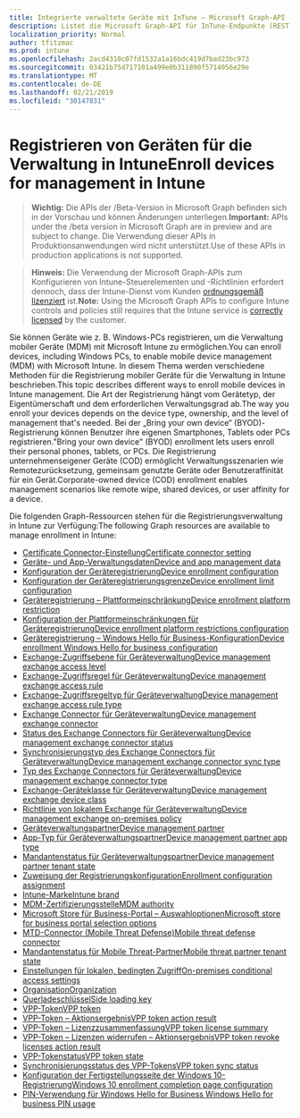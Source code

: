 ```yaml
---
title: Integrierte verwaltete Geräte mit InTune – Microsoft Graph-API
description: Listet die Microsoft Graph-API für InTune-Endpunkte (REST) auf, die zum Onboarding (configure and initialize) Devices for a Mandanten Organization verwendet werden.
localization_priority: Normal
author: tfitzmac
ms.prod: intune
ms.openlocfilehash: 2acd4310c07fd1532a1a16bdc419d7bad23bc973
ms.sourcegitcommit: 03421b75d717101a499e0b311890f5714056e29e
ms.translationtype: MT
ms.contentlocale: de-DE
ms.lasthandoff: 02/21/2019
ms.locfileid: "30147831"
---
```

# <a name="enroll-devices-for-management-in-intune"></a><span data-ttu-id="1677d-103">Registrieren von Geräten für die Verwaltung in Intune</span><span class="sxs-lookup"><span data-stu-id="1677d-103">Enroll devices for management in Intune</span></span>

> <span data-ttu-id="1677d-104">**Wichtig:** Die APIs der /Beta-Version in Microsoft Graph befinden sich in der Vorschau und können Änderungen unterliegen.</span><span class="sxs-lookup"><span data-stu-id="1677d-104">**Important:** APIs under the /beta version in Microsoft Graph are in preview and are subject to change.</span></span> <span data-ttu-id="1677d-105">Die Verwendung dieser APIs in Produktionsanwendungen wird nicht unterstützt.</span><span class="sxs-lookup"><span data-stu-id="1677d-105">Use of these APIs in production applications is not supported.</span></span>

> <span data-ttu-id="1677d-106">**Hinweis:** Die Verwendung der Microsoft Graph-APIs zum Konfigurieren von Intune-Steuerelementen und -Richtlinien erfordert dennoch, dass der Intune-Dienst vom Kunden [ordnungsgemäß lizenziert](https://www.microsoft.com/en-us/cloud-platform/microsoft-intune-pricing) ist.</span><span class="sxs-lookup"><span data-stu-id="1677d-106">**Note:** Using the Microsoft Graph APIs to configure Intune controls and policies still requires that the Intune service is [correctly licensed](https://www.microsoft.com/en-us/cloud-platform/microsoft-intune-pricing) by the customer.</span></span>

<span data-ttu-id="1677d-107">Sie können Geräte wie z. B. Windows-PCs registrieren, um die Verwaltung mobiler Geräte (MDM) mit Microsoft Intune zu ermöglichen.</span><span class="sxs-lookup"><span data-stu-id="1677d-107">You can enroll devices, including Windows PCs, to enable mobile device management (MDM) with Microsoft Intune.</span></span> <span data-ttu-id="1677d-108">In diesem Thema werden verschiedene Methoden für die Registrierung mobiler Geräte für die Verwaltung in Intune beschrieben.</span><span class="sxs-lookup"><span data-stu-id="1677d-108">This topic describes different ways to enroll mobile devices in Intune management.</span></span> <span data-ttu-id="1677d-109">Die Art der Registrierung hängt vom Gerätetyp, der Eigentümerschaft und dem erforderlichen Verwaltungsgrad ab.</span><span class="sxs-lookup"><span data-stu-id="1677d-109">The way you enroll your devices depends on the device type, ownership, and the level of management that's needed.</span></span> <span data-ttu-id="1677d-110">Bei der „Bring your own device“ (BYOD)-Registrierung können Benutzer ihre eigenen Smartphones, Tablets oder PCs registrieren.</span><span class="sxs-lookup"><span data-stu-id="1677d-110">"Bring your own device" (BYOD) enrollment lets users enroll their personal phones, tablets, or PCs.</span></span> <span data-ttu-id="1677d-111">Die Registrierung unternehmenseigener Geräte (COD) ermöglicht Verwaltungsszenarien wie Remotezurücksetzung, gemeinsam genutzte Geräte oder Benutzeraffinität für ein Gerät.</span><span class="sxs-lookup"><span data-stu-id="1677d-111">Corporate-owned device (COD) enrollment enables management scenarios like remote wipe, shared devices, or user affinity for a device.</span></span>

<span data-ttu-id="1677d-112">Die folgenden Graph-Ressourcen stehen für die Registrierungsverwaltung in Intune zur Verfügung:</span><span class="sxs-lookup"><span data-stu-id="1677d-112">The following Graph resources are available to manage enrollment in Intune:</span></span>

- [<span data-ttu-id="1677d-113">Certificate Connector-Einstellung</span><span class="sxs-lookup"><span data-stu-id="1677d-113">Certificate connector setting</span></span>](intune-onboarding-certificateconnectorsetting.md)
- [<span data-ttu-id="1677d-114">Geräte- und App-Verwaltungsdaten</span><span class="sxs-lookup"><span data-stu-id="1677d-114">Device and app management data</span></span>](intune-onboarding-deviceandappmanagementdata.md)
- [<span data-ttu-id="1677d-115">Konfiguration der Geräteregistrierung</span><span class="sxs-lookup"><span data-stu-id="1677d-115">Device enrollment configuration</span></span>](intune-onboarding-deviceenrollmentconfiguration.md)
- [<span data-ttu-id="1677d-116">Konfiguration der Geräteregistrierungsgrenze</span><span class="sxs-lookup"><span data-stu-id="1677d-116">Device enrollment limit configuration</span></span>](intune-onboarding-deviceenrollmentlimitconfiguration.md)
- [<span data-ttu-id="1677d-117">Geräteregistrierung – Plattformeinschränkung</span><span class="sxs-lookup"><span data-stu-id="1677d-117">Device enrollment platform restriction</span></span>](intune-onboarding-deviceenrollmentplatformrestriction.md)
- [<span data-ttu-id="1677d-118">Konfiguration der Plattformeinschränkungen für Geräteregistrierung</span><span class="sxs-lookup"><span data-stu-id="1677d-118">Device enrollment platform restrictions configuration</span></span>](intune-onboarding-deviceenrollmentplatformrestrictionsconfiguration.md)
- [<span data-ttu-id="1677d-119">Geräteregistrierung – Windows Hello für Business-Konfiguration</span><span class="sxs-lookup"><span data-stu-id="1677d-119">Device enrollment Windows Hello for business configuration</span></span>](intune-onboarding-deviceenrollmentwindowshelloforbusinessconfiguration.md)
- [<span data-ttu-id="1677d-120">Exchange-Zugriffsebene für Geräteverwaltung</span><span class="sxs-lookup"><span data-stu-id="1677d-120">Device management exchange access level</span></span>](intune-onboarding-devicemanagementexchangeaccesslevel.md)
- [<span data-ttu-id="1677d-121">Exchange-Zugriffsregel für Geräteverwaltung</span><span class="sxs-lookup"><span data-stu-id="1677d-121">Device management exchange access rule</span></span>](intune-onboarding-devicemanagementexchangeaccessrule.md)
- [<span data-ttu-id="1677d-122">Exchange-Zugriffsregeltyp für Geräteverwaltung</span><span class="sxs-lookup"><span data-stu-id="1677d-122">Device management exchange access rule type</span></span>](intune-onboarding-devicemanagementexchangeaccessruletype.md)
- [<span data-ttu-id="1677d-123">Exchange Connector für Geräteverwaltung</span><span class="sxs-lookup"><span data-stu-id="1677d-123">Device management exchange connector</span></span>](intune-onboarding-devicemanagementexchangeconnector.md)
- [<span data-ttu-id="1677d-124">Status des Exchange Connectors für Geräteverwaltung</span><span class="sxs-lookup"><span data-stu-id="1677d-124">Device management exchange connector status</span></span>](intune-onboarding-devicemanagementexchangeconnectorstatus.md)
- [<span data-ttu-id="1677d-125">Synchronisierungstyp des Exchange Connectors für Geräteverwaltung</span><span class="sxs-lookup"><span data-stu-id="1677d-125">Device management exchange connector sync type</span></span>](intune-onboarding-devicemanagementexchangeconnectorsynctype.md)
- [<span data-ttu-id="1677d-126">Typ des Exchange Connectors für Geräteverwaltung</span><span class="sxs-lookup"><span data-stu-id="1677d-126">Device management exchange connector type</span></span>](intune-onboarding-devicemanagementexchangeconnectortype.md)
- [<span data-ttu-id="1677d-127">Exchange-Geräteklasse für Geräteverwaltung</span><span class="sxs-lookup"><span data-stu-id="1677d-127">Device management exchange device class</span></span>](intune-onboarding-devicemanagementexchangedeviceclass.md)
- [<span data-ttu-id="1677d-128">Richtlinie von lokalem Exchange für Geräteverwaltung</span><span class="sxs-lookup"><span data-stu-id="1677d-128">Device management exchange on-premises policy</span></span>](intune-onboarding-devicemanagementexchangeonpremisespolicy.md)
- [<span data-ttu-id="1677d-129">Geräteverwaltungspartner</span><span class="sxs-lookup"><span data-stu-id="1677d-129">Device management partner</span></span>](intune-onboarding-devicemanagementpartner.md)
- [<span data-ttu-id="1677d-130">App-Typ für Geräteverwaltungspartner</span><span class="sxs-lookup"><span data-stu-id="1677d-130">Device management partner app type</span></span>](intune-onboarding-devicemanagementpartnerapptype.md)
- [<span data-ttu-id="1677d-131">Mandantenstatus für Geräteverwaltungspartner</span><span class="sxs-lookup"><span data-stu-id="1677d-131">Device management partner tenant state</span></span>](intune-onboarding-devicemanagementpartnertenantstate.md)
- [<span data-ttu-id="1677d-132">Zuweisung der Registrierungskonfiguration</span><span class="sxs-lookup"><span data-stu-id="1677d-132">Enrollment configuration assignment</span></span>](intune-onboarding-enrollmentconfigurationassignment.md)
- [<span data-ttu-id="1677d-133">Intune-Marke</span><span class="sxs-lookup"><span data-stu-id="1677d-133">Intune brand</span></span>](intune-onboarding-intunebrand.md)
- [<span data-ttu-id="1677d-134">MDM-Zertifizierungsstelle</span><span class="sxs-lookup"><span data-stu-id="1677d-134">MDM authority</span></span>](intune-onboarding-mdmauthority.md)
- [<span data-ttu-id="1677d-135">Microsoft Store für Business-Portal – Auswahloptionen</span><span class="sxs-lookup"><span data-stu-id="1677d-135">Microsoft store for business portal selection options</span></span>](intune-onboarding-microsoftstoreforbusinessportalselectionoptions.md)
- [<span data-ttu-id="1677d-136">MTD-Connector (Mobile Threat Defense)</span><span class="sxs-lookup"><span data-stu-id="1677d-136">Mobile threat defense connector</span></span>](intune-onboarding-mobilethreatdefenseconnector.md)
- [<span data-ttu-id="1677d-137">Mandantenstatus für Mobile Threat-Partner</span><span class="sxs-lookup"><span data-stu-id="1677d-137">Mobile threat partner tenant state</span></span>](intune-onboarding-mobilethreatpartnertenantstate.md)
- [<span data-ttu-id="1677d-138">Einstellungen für lokalen, bedingten Zugriff</span><span class="sxs-lookup"><span data-stu-id="1677d-138">On-premises conditional access settings</span></span>](intune-onboarding-onpremisesconditionalaccesssettings.md)
- [<span data-ttu-id="1677d-139">Organisation</span><span class="sxs-lookup"><span data-stu-id="1677d-139">Organization</span></span>](intune-onboarding-organization.md)
- [<span data-ttu-id="1677d-140">Querladeschlüssel</span><span class="sxs-lookup"><span data-stu-id="1677d-140">Side loading key</span></span>](intune-onboarding-sideloadingkey.md)
- [<span data-ttu-id="1677d-141">VPP-Token</span><span class="sxs-lookup"><span data-stu-id="1677d-141">VPP token</span></span>](intune-onboarding-vpptoken.md)
- [<span data-ttu-id="1677d-142">VPP-Token – Aktionsergebnis</span><span class="sxs-lookup"><span data-stu-id="1677d-142">VPP token action result</span></span>](intune-onboarding-vpptokenactionresult.md)
- [<span data-ttu-id="1677d-143">VPP-Token – Lizenzzusammenfassung</span><span class="sxs-lookup"><span data-stu-id="1677d-143">VPP token license summary</span></span>](intune-onboarding-vpptokenlicensesummary.md)
- [<span data-ttu-id="1677d-144">VPP-Token – Lizenzen widerrufen – Aktionsergebnis</span><span class="sxs-lookup"><span data-stu-id="1677d-144">VPP token revoke licenses action result</span></span>](intune-onboarding-vpptokenrevokelicensesactionresult.md)
- [<span data-ttu-id="1677d-145">VPP-Tokenstatus</span><span class="sxs-lookup"><span data-stu-id="1677d-145">VPP token state</span></span>](intune-onboarding-vpptokenstate.md)
- [<span data-ttu-id="1677d-146">Synchronisierungsstatus des VPP-Tokens</span><span class="sxs-lookup"><span data-stu-id="1677d-146">VPP token sync status</span></span>](intune-onboarding-vpptokensyncstatus.md)
- [<span data-ttu-id="1677d-147">Konfiguration der Fertigstellungsseite der Windows 10-Registrierung</span><span class="sxs-lookup"><span data-stu-id="1677d-147">Windows 10 enrollment completion page configuration</span></span>](intune-onboarding-windows10enrollmentcompletionpageconfiguration.md)
- [<span data-ttu-id="1677d-148">PIN-Verwendung für Windows Hello for Business </span><span class="sxs-lookup"><span data-stu-id="1677d-148">Windows Hello for business PIN usage</span></span>](intune-onboarding-windowshelloforbusinesspinusage.md)
